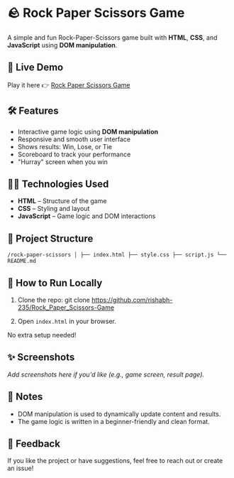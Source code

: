 # 🪨 Rock Paper Scissors Game

A simple and fun Rock-Paper-Scissors game built with **HTML**, **CSS**, and **JavaScript** using **DOM manipulation**.

## 🔗 Live Demo

Play it here 👉 [Rock Paper Scissors Game](https://rock-paper-scissors-game-swart-chi.vercel.app/)

## 🛠️ Features

- Interactive game logic using **DOM manipulation**
- Responsive and smooth user interface
- Shows results: Win, Lose, or Tie
- Scoreboard to track your performance
- "Hurray" screen when you win

## 👨‍💻 Technologies Used

- **HTML** – Structure of the game
- **CSS** – Styling and layout
- **JavaScript** – Game logic and DOM interactions

## 📁 Project Structure 
    /rock-paper-scissors │ ├── index.html ├── style.css ├── script.js └── README.md


## 🚀 How to Run Locally

1. Clone the repo: git clone https://github.com/rishabh-235/Rock_Paper_Scissors-Game

2. Open `index.html` in your browser.

No extra setup needed!

## ✨ Screenshots

_Add screenshots here if you'd like (e.g., game screen, result page)._

## 📌 Notes

- DOM manipulation is used to dynamically update content and results.
- The game logic is written in a beginner-friendly and clean format.

## 🙌 Feedback

If you like the project or have suggestions, feel free to reach out or create an issue!